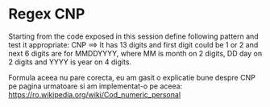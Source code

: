 # Regex CNP

Starting from the code exposed in this session define following pattern and test
it appropriate:
CNP ==> It has 13 digits and first digit could be 1 or 2 and next 6 digits are for
MMDDYYYY, where MM is month on 2 digits, DD day on 2 digits and
YYYY is year on 4 digits.


Formula aceea nu pare corecta, eu am gasit o explicatie bune despre CNP pe pagina urmatoare si am implementat-o pe aceea:
https://ro.wikipedia.org/wiki/Cod_numeric_personal
